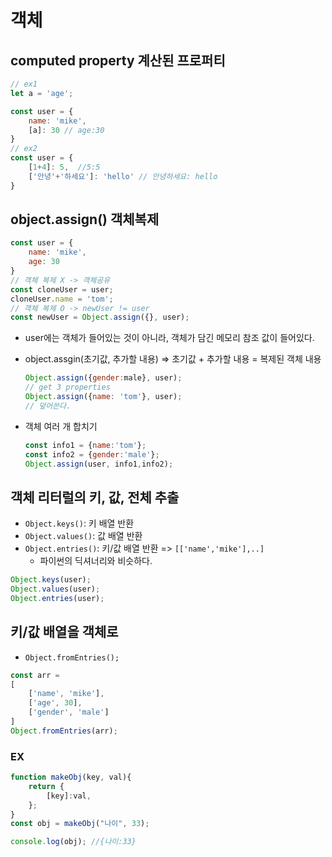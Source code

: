 # 객체 
## computed property 계산된 프로퍼티 
```js
// ex1
let a = 'age';

const user = {
    name: 'mike',
    [a]: 30 // age:30
}
// ex2 
const user = {
    [1+4]: 5,  //5:5
    ['안녕'+'하세요']: 'hello' // 안녕하세요: hello
}
```
## object.assign() 객체복제 
```js
const user = {
    name: 'mike', 
    age: 30
}
// 객체 복제 X -> 객체공유
const cloneUser = user;
cloneUser.name = 'tom'; 
// 객체 복제 O -> newUser != user
const newUser = Object.assign({}, user); 
```
- user에는 객체가 들어있는 것이 아니라, 객체가 담긴 메모리 참조 값이 들어있다. 
- object.assgin(초기값, 추가할 내용) => 초기값 + 추가할 내용 = 복제된 객체 내용
  ```js 
  Object.assign({gender:male}, user);
  // get 3 properties
  Object.assign({name: 'tom'}, user);
  // 덮어쓴다.
  ```

- 객체 여러 개 합치기 
  ```js 
  const info1 = {name:'tom'};
  const info2 = {gender:'male'};
  Object.assign(user, info1,info2);
  ```
## 객체 리터럴의 키, 값, 전체 추출 
- `Object.keys()`: 키 배열 반환 
- `Object.values()`: 값 배열 반환
- `Object.entries()`: 키/값 배열 반환 => `[['name','mike'],..]`
  - 파이썬의 딕셔너리와 비슷하다.
```javascript
Object.keys(user);
Object.values(user);
Object.entries(user);
```

## 키/값 배열을 객체로 
- `Object.fromEntries();`
```js 
const arr = 
[
    ['name', 'mike'],
    ['age', 30],
    ['gender', 'male']
]
Object.fromEntries(arr);
```

### EX
```js
function makeObj(key, val){
    return {
        [key]:val,
    };
}
const obj = makeObj("나이", 33);

console.log(obj); //{나이:33}
```
